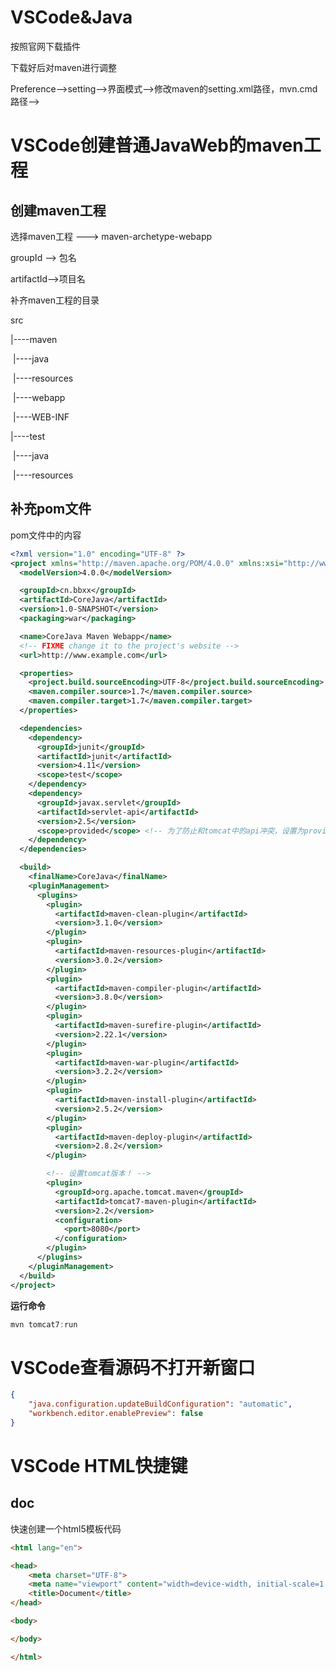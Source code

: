 # VSCode&Java

按照官网下载插件

下载好后对maven进行调整

Preference-->setting–>界面模式-->修改maven的setting.xml路径，mvn.cmd路径-->

# VSCode创建普通JavaWeb的maven工程

## 创建maven工程

选择maven工程 ---> maven-archetype-webapp

groupId --> 包名

artifactId-->项目名

补齐maven工程的目录

src

|----maven

​	  |----java

​	  |----resources

​	  |----webapp

​			|----WEB-INF

|----test

​	|----java

​	|----resources

## 补充pom文件

pom文件中的内容

```xml
<?xml version="1.0" encoding="UTF-8" ?>
<project xmlns="http://maven.apache.org/POM/4.0.0" xmlns:xsi="http://www.w3.org/2001/XMLSchema-instance" xsi:schemaLocation="http://maven.apache.org/POM/4.0.0 http://maven.apache.org/xsd/maven-4.0.0.xsd">
  <modelVersion>4.0.0</modelVersion>

  <groupId>cn.bbxx</groupId>
  <artifactId>CoreJava</artifactId>
  <version>1.0-SNAPSHOT</version>
  <packaging>war</packaging>

  <name>CoreJava Maven Webapp</name>
  <!-- FIXME change it to the project's website -->
  <url>http://www.example.com</url>

  <properties>
    <project.build.sourceEncoding>UTF-8</project.build.sourceEncoding>
    <maven.compiler.source>1.7</maven.compiler.source>
    <maven.compiler.target>1.7</maven.compiler.target>
  </properties>

  <dependencies>
    <dependency>
      <groupId>junit</groupId>
      <artifactId>junit</artifactId>
      <version>4.11</version>
      <scope>test</scope>
    </dependency>
    <dependency>
      <groupId>javax.servlet</groupId>
      <artifactId>servlet-api</artifactId>
      <version>2.5</version>
      <scope>provided</scope> <!-- 为了防止和tomcat中的api冲突，设置为provided可见 -->
    </dependency>
  </dependencies>

  <build>
    <finalName>CoreJava</finalName>
    <pluginManagement>
      <plugins>
        <plugin>
          <artifactId>maven-clean-plugin</artifactId>
          <version>3.1.0</version>
        </plugin>
        <plugin>
          <artifactId>maven-resources-plugin</artifactId>
          <version>3.0.2</version>
        </plugin>
        <plugin>
          <artifactId>maven-compiler-plugin</artifactId>
          <version>3.8.0</version>
        </plugin>
        <plugin>
          <artifactId>maven-surefire-plugin</artifactId>
          <version>2.22.1</version>
        </plugin>
        <plugin>
          <artifactId>maven-war-plugin</artifactId>
          <version>3.2.2</version>
        </plugin>
        <plugin>
          <artifactId>maven-install-plugin</artifactId>
          <version>2.5.2</version>
        </plugin>
        <plugin>
          <artifactId>maven-deploy-plugin</artifactId>
          <version>2.8.2</version>
        </plugin>

        <!-- 设置tomcat版本！ -->
        <plugin>
          <groupId>org.apache.tomcat.maven</groupId>
          <artifactId>tomcat7-maven-plugin</artifactId>
          <version>2.2</version>
          <configuration>
            <port>8080</port>
          </configuration>
        </plugin>
      </plugins>
    </pluginManagement>
  </build>
</project>
```

**运行命令**

```powershell
mvn tomcat7:run
```



# VSCode查看源码不打开新窗口

```json
{
    "java.configuration.updateBuildConfiguration": "automatic",
    "workbench.editor.enablePreview": false
}
```

# VSCode HTML快捷键

## doc

快速创建一个html5模板代码

```html
<html lang="en">

<head>
    <meta charset="UTF-8">
    <meta name="viewport" content="width=device-width, initial-scale=1.0">
    <title>Document</title>
</head>

<body>

</body>

</html>
```


